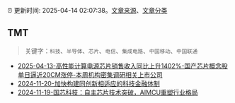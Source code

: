 :alarm_clock: 更新时间: 2025-04-14 02:07:38。[文章来源](/README.md)、[文章分类](/TAGS.md)

## TMT


> 关键字：`科技`、`半导体`、`芯片`、`电信`、`集成电路`、`中国移动`、`中国联通`



- [2025-04-13-高性能计算电源芯片销售收入同比上升1402%-国产芯片概念股单日逼近20CM涨停-本周机构密集调研相关上市公司](https://www.cls.cn/detail/2002371) 
- [2024-11-20-加快构建同创新相适应的科技金融体制](https://xueqiu.com/9193403816/313561745) 
- [2024-11-19-国芯科技：自主芯片技术突破，AIMCU重塑行业格局](https://xueqiu.com/8151841495/313402043) 
